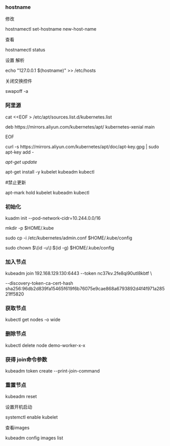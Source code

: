 ### hostname

修改

hostnamectl set-hostname new-host-name

查看

hostnamectl status

设置 解析

echo "127.0.0.1 $\(hostname\)" &gt;&gt; \/etc\/hosts

关闭交换控件

swapoff -a

### 阿里源

cat &lt;&lt;EOF &gt; \/etc\/apt\/sources.list.d\/kubernetes.list

deb https:\/\/mirrors.aliyun.com\/kubernetes\/apt\/ kubernetes-xenial main

EOF

curl -s https:\/\/mirrors.aliyun.com\/kubernetes\/apt\/doc\/apt-key.gpg \| sudo apt-key add -

_apt-get update_

apt-get install -y kubelet kubeadm kubectl

\#禁止更新

apt-mark hold kubelet kubeadm kubectl

### 初始化

kuadm init   --pod-network-cidr=10.244.0.0\/16

mkdir -p $HOME\/.kube

sudo cp -i \/etc\/kubernetes\/admin.conf $HOME\/.kube\/config

sudo chown $\(id -u\):$\(id -g\) $HOME\/.kube\/config

### 加入节点

kubeadm join 192.168.129.130:6443 --token nc37kv.2fe8qi90utl8kbtf \

--discovery-token-ca-cert-hash sha256:96db2d839fa15465f619f6b76075e9cae868a6793892d4f4f971a28521ff5820

### 获取节点

kubectl get nodes -o wide

### 删除节点

kubectl delete node demo-worker-x-x

### **获得 join命令参数**

kubeadm token create --print-join-command

### 重置节点

kubeadm reset

设置开机启动

systemctl enable kubelet

查看images

kubeadm config images list

